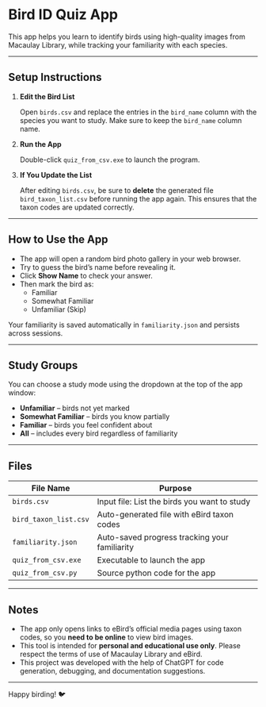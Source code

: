 # Bird ID Quiz App

This app helps you learn to identify birds using high-quality images from Macaulay Library, while tracking your familiarity with each species.

---

## Setup Instructions

1. **Edit the Bird List**

   Open `birds.csv` and replace the entries in the `bird_name` column with the species you want to study. Make sure to keep the `bird_name` column name.

2. **Run the App**

   Double-click `quiz_from_csv.exe` to launch the program.

3. **If You Update the List**

   After editing `birds.csv`, be sure to **delete** the generated file `bird_taxon_list.csv` before running the app again. This ensures that the taxon codes are updated correctly.

---

## How to Use the App

- The app will open a random bird photo gallery in your web browser.
- Try to guess the bird’s name before revealing it.
- Click **Show Name** to check your answer.
- Then mark the bird as:
  - Familiar
  - Somewhat Familiar
  - Unfamiliar (Skip)

Your familiarity is saved automatically in `familiarity.json` and persists across sessions.

---

##  Study Groups

You can choose a study mode using the dropdown at the top of the app window:

- **Unfamiliar** – birds not yet marked
- **Somewhat Familiar** – birds you know partially
- **Familiar** – birds you feel confident about
- **All** – includes every bird regardless of familiarity

---

## Files

| File Name              | Purpose                                           |
|------------------------|---------------------------------------------------|
| `birds.csv`            | Input file: List the birds you want to study     |
| `bird_taxon_list.csv`  | Auto-generated file with eBird taxon codes       |
| `familiarity.json`     | Auto-saved progress tracking your familiarity     |
| `quiz_from_csv.exe`    | Executable to launch the app                     |
| `quiz_from_csv.py`     | Source python code for the app                |

---

##  Notes

- The app only opens links to eBird’s official media pages using taxon codes, so you **need to be online** to view bird images.
- This tool is intended for **personal and educational use only**. Please respect the terms of use of Macaulay Library and eBird.
- This project was developed with the help of ChatGPT for code generation, debugging, and documentation suggestions.
---

Happy birding! 🐦
